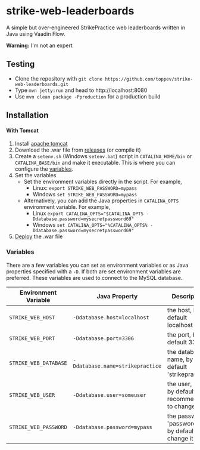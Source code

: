 # strike-web-leaderboards
A simple but over-engineered StrikePractice web leaderboards written in Java using Vaadin Flow.

**Warning:** I'm not an expert

## Testing
- Clone the repository with `git clone https://github.com/toppev/strike-web-leaderboards.git`
- Type `mvn jetty:run` and head to http://localhost:8080
- Use `mvn clean package -Pproduction` for a production build

## Installation

#### With Tomcat
1. Install [apache tomcat](https://tomcat.apache.org/)
2. Download the .war file from [releases](https://github.com/toppev/strike-web-leaderboards/releases) (or compile it)
3. Create a `setenv.sh` (Windows `setenv.bat`) script in `CATALINA_HOME/bin` or `CATALINA_BASE/bin` and make it executable.
This is where you can configure the [variables](#variables).
4. Set the variables
     - Set the environment variables directly in the script. For example,
          - Linux: `export STRIKE_WEB_PASSWORD=mypass`
          - Windows `set STRIKE_WEB_PASSWORD=mypass`
     - Alternatively, you can add the Java properties in `CATALINA_OPTS` environment variable. For example,
          - Linux `export CATALINA_OPTS="$CATALINA_OPTS -Ddatabase.password=mysecretpassword69"`
          - Windows `set CATALINA_OPTS="%CATALINA_OPTS% -Ddatabase.password=mysecretpassword69"`
5. [Deploy](https://tomcat.apache.org/tomcat-9.0-doc/appdev/deployment.html) the .war file



### Variables
There are a few variables you can set as environment variables or as Java properties specified with a `-D`. If both are set environment variables are preferred.
These variables are used to connect to the MySQL database.

| Environment Variable  | Java Property | Description |
| ------------- | ----------- | ------------- |
| `STRIKE_WEB_HOST` | `-Ddatabase.host=localhost` | the host, by default localhost |
| `STRIKE_WEB_PORT` | `-Ddatabase.port=3306` | the port, by default 3306 |
| `STRIKE_WEB_DATABASE` | `-Ddatabase.name=strikepractice` | the database name, by default 'strikepractice' |
| `STRIKE_WEB_USER` | `-Ddatabase.user=someuser` | the user, 'root' by default, recommended to change it |
| `STRIKE_WEB_PASSWORD` | `-Ddatabase.password=mypass` | the password, 'password123' by default, change it |
